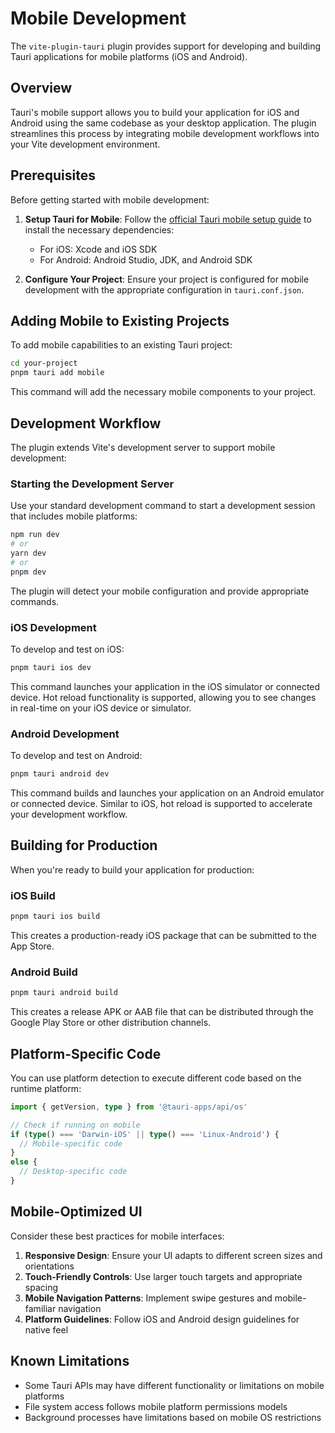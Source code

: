 # Mobile Development

The `vite-plugin-tauri` plugin provides support for developing and building Tauri applications for mobile platforms (iOS and Android).

## Overview

Tauri's mobile support allows you to build your application for iOS and Android using the same codebase as your desktop application. The plugin streamlines this process by integrating mobile development workflows into your Vite development environment.

## Prerequisites

Before getting started with mobile development:

1. **Setup Tauri for Mobile**: Follow the [official Tauri mobile setup guide](https://beta.tauri.app/guides/mobile/development/setup/) to install the necessary dependencies:
   - For iOS: Xcode and iOS SDK
   - For Android: Android Studio, JDK, and Android SDK

2. **Configure Your Project**: Ensure your project is configured for mobile development with the appropriate configuration in `tauri.conf.json`.

## Adding Mobile to Existing Projects

To add mobile capabilities to an existing Tauri project:

```bash
cd your-project
pnpm tauri add mobile
```

This command will add the necessary mobile components to your project.

## Development Workflow

The plugin extends Vite's development server to support mobile development:

### Starting the Development Server

Use your standard development command to start a development session that includes mobile platforms:

```bash
npm run dev
# or
yarn dev
# or
pnpm dev
```

The plugin will detect your mobile configuration and provide appropriate commands.

### iOS Development

To develop and test on iOS:

```bash
pnpm tauri ios dev
```

This command launches your application in the iOS simulator or connected device. Hot reload functionality is supported, allowing you to see changes in real-time on your iOS device or simulator.

### Android Development

To develop and test on Android:

```bash
pnpm tauri android dev
```

This command builds and launches your application on an Android emulator or connected device. Similar to iOS, hot reload is supported to accelerate your development workflow.

## Building for Production

When you're ready to build your application for production:

### iOS Build

```bash
pnpm tauri ios build
```

This creates a production-ready iOS package that can be submitted to the App Store.

### Android Build

```bash
pnpm tauri android build
```

This creates a release APK or AAB file that can be distributed through the Google Play Store or other distribution channels.

## Platform-Specific Code

You can use platform detection to execute different code based on the runtime platform:

```typescript
import { getVersion, type } from '@tauri-apps/api/os'

// Check if running on mobile
if (type() === 'Darwin-iOS' || type() === 'Linux-Android') {
  // Mobile-specific code
}
else {
  // Desktop-specific code
}
```

## Mobile-Optimized UI

Consider these best practices for mobile interfaces:

1. **Responsive Design**: Ensure your UI adapts to different screen sizes and orientations
2. **Touch-Friendly Controls**: Use larger touch targets and appropriate spacing
3. **Mobile Navigation Patterns**: Implement swipe gestures and mobile-familiar navigation
4. **Platform Guidelines**: Follow iOS and Android design guidelines for native feel

## Known Limitations

- Some Tauri APIs may have different functionality or limitations on mobile platforms
- File system access follows mobile platform permissions models
- Background processes have limitations based on mobile OS restrictions
